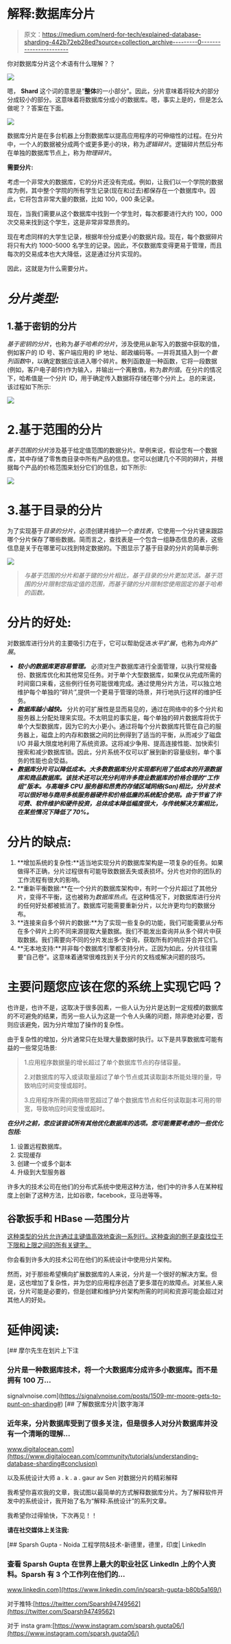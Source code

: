 # 解释:数据库分片

> 原文：<https://medium.com/nerd-for-tech/explained-database-sharding-442b72eb28ed?source=collection_archive---------0----------------------->

你对数据库分片这个术语有什么理解？？

![](img/b8e3638b532bd8e7f7568f19c8616ae7.png)

嗯， **Shard** 这个词的意思是“**整体**的一小部分”。因此，分片意味着将较大的部分分成较小的部分。这意味着将数据库分成小的数据库。嗯，事实上是的，但是怎么做呢？？答案在下面。

![](img/867502e7eb90bdd4f57c6bce3ab32667.png)

数据库分片是在多台机器上分割数据库以提高应用程序的可伸缩性的过程。在分片中，一个人的数据被分成两个或更多更小的块，称为*逻辑碎片*。逻辑碎片然后分布在单独的数据库节点上，称为*物理碎片*。

**需要分片:**

考虑一个非常大的数据库，它的分片还没有完成。例如，让我们以一个学院的数据库为例，其中整个学院的所有学生记录(现在和过去)都保存在一个数据库中。因此，它将包含非常大量的数据，比如 100，000 条记录。

现在，当我们需要从这个数据库中找到一个学生时，每次都要进行大约 100，000 次交易来找到这个学生，这是非常非常昂贵的。

现在考虑同样的大学生记录，根据年份分成更小的数据片段。现在，每个数据碎片将只有大约 1000-5000 名学生的记录。因此，不仅数据库变得更易于管理，而且每次的交易成本也大大降低，这是通过分片实现的。

因此，这就是为什么需要分片。

# ***分片类型:***

## 1.基于密钥的分片

*基于密钥的分片*，也称为*基于哈希的分片*，涉及使用从新写入的数据中获取的值，例如客户的 ID 号、客户端应用的 IP 地址、邮政编码等。—并将其插入到一个*散列函数*中，以确定数据应该进入哪个碎片。散列函数是一种函数，它将一段数据(例如，客户电子邮件)作为输入，并输出一个离散值，称为*散列值*。在分片的情况下，哈希值是一个分片 ID，用于确定传入数据将存储在哪个分片上。总的来说，该过程如下所示:

![](img/5625f7e2ec7f3d407cbe9d4f8757dbc2.png)

# 2.基于范围的分片

*基于范围的分片*涉及基于给定值范围的数据分片。举例来说，假设您有一个数据库，其中存储了零售商目录中所有产品的信息。您可以创建几个不同的碎片，并根据每个产品的价格范围来划分它们的信息，如下所示:

![](img/e1a66449d8be47e2a78ac22066967e3b.png)

# 3.基于目录的分片

为了实现基于*目录的分片*，必须创建并维护一个*查找表*，它使用一个分片键来跟踪哪个分片保存了哪些数据。简而言之，查找表是一个包含一组静态信息的表，这些信息是关于在哪里可以找到特定数据的。下图显示了基于目录的分片的简单示例:

![](img/d7f6c581332525f661d6e9cd2e76025c.png)

> *与基于范围的分片和基于键的分片相比，基于目录的分片更加灵活。基于范围的分片限制您指定值的范围，而基于键的分片限制您使用固定的基于哈希的函数。*

# 分片的好处:

对数据库进行分片的主要吸引力在于，它可以帮助促进*水平扩展*，也称为*向外扩展*。

*   ***较小的数据库更容易管理。*** 必须对生产数据库进行全面管理，以执行常规备份、数据库优化和其他常见任务。对于单个大型数据库，如果仅从完成所需的时间窗口来看，这些例行任务可能很难完成。通过使用分片方法，可以独立地维护每个单独的“碎片”,提供一个更易于管理的场景，并行地执行这样的维护任务。
*   ***数据库越小越快。*** 分片的可扩展性是显而易见的，通过在网络中的多个分片和服务器上分配处理来实现。不太明显的事实是，每个单独的碎片数据库将优于单个大型数据库，因为它的大小更小。通过将每个分片数据库托管在自己的服务器上，磁盘上的内存和数据之间的比例得到了适当的平衡，从而减少了磁盘 I/O 并最大限度地利用了系统资源。这将减少争用、提高连接性能、加快索引搜索和减少数据库锁。因此，分片系统不仅可以扩展到新的容量级别，单个事务的性能也会受益。
*   ***数据库分片可以降低成本。大多数数据库分片实现都利用了低成本的开源数据库和商品数据库。该技术还可以充分利用许多商业数据库的价格合理的“工作组”版本。与高端多 CPU 服务器和昂贵的存储区域网络(San)相比，分片技术可以很好地与商用多核服务器硬件和价格低廉的系统配合使用。由于节省了许可费、软件维护和硬件投资，总体成本降低幅度很大，与传统解决方案相比，在某些情况下降低了 70%。***

# 分片的缺点:

1.  **增加系统的复杂性:**适当地实现分片的数据库架构是一项复杂的任务。如果做得不正确，分片过程很有可能导致数据丢失或表损坏。分片也对你的团队的工作流程有很大的影响。
2.  **重新平衡数据:**在一个分片的数据库架构中，有时一个分片超过了其他分片，变得不平衡，这也被称为*数据库热点*。在这种情况下，对数据库进行分片的任何好处都被抵消了。数据库可能需要重新分片，以允许更均匀的数据分布。
3.  **连接来自多个碎片的数据:**为了实现一些复杂的功能，我们可能需要从分布在多个碎片上的不同来源提取大量数据。我们不能发出查询并从多个碎片中获取数据。我们需要向不同的分片发出多个查询，获取所有的响应并合并它们。
4.  **无本地支持:**并非每个数据库引擎都支持分片。正因为如此，分片往往需要“自己卷”。这意味着通常很难找到关于分片的文档或解决问题的技巧。

# **主要问题您应该在您的系统上实现它吗？**

也许是，也许不是，这取决于很多因素，一些人认为分片是达到一定规模的数据库的不可避免的结果，而另一些人认为这是一个令人头痛的问题，除非绝对必要，否则应该避免，因为分片增加了操作的复杂性。

由于复杂性的增加，分片通常只在处理大量数据时执行。以下是共享数据库可能有益的一些常见场景:

> 1.应用程序数据量的增长超过了单个数据库节点的存储容量。
> 
> 2.对数据库的写入或读取量超过了单个节点或其读取副本所能处理的量，导致响应时间变慢或超时。
> 
> 3.应用程序所需的网络带宽超过了单个数据库节点和任何读取副本可用的带宽，导致响应时间变慢或超时。

***在分片之前，您应该尝试所有其他优化数据库的选项。您可能需要考虑的一些优化包括:***

1.  设置远程数据库。
2.  实现缓存
3.  创建一个或多个副本
4.  升级到大型服务器

许多大的技术公司在他们的分布式系统中使用这种方法，他们中的许多人在某种程度上创新了这种方法，比如谷歌，facebook，亚马逊等等。

## 谷歌扳手和 HBase —范围分片

[这种类型的分片允许通过主键值高效地查询一系列行。这种查询的例子是查找位于下限和上限之间的所有关键字。](https://blog.yugabyte.com/four-data-sharding-strategies-we-analyzed-in-building-a-distributed-sql-database/)

你会看到许多大的技术公司在他们的系统设计中使用分片架构。

然而，对于那些希望横向扩展数据库的人来说，分片是一个很好的解决方案。但是，这也增加了复杂性，并为您的应用程序创造了更多潜在的故障点。对某些人来说，分片可能是必要的，但是创建和维护分片架构所需的时间和资源可能会超过对其他人的好处。

# **延伸阅读:**

[](https://signalvnoise.com/posts/1509-mr-moore-gets-to-punt-on-sharding#) [## 摩尔先生在划片上下注

### 分片是一种数据库技术，将一个大数据库分成许多小数据库。而不是拥有 100 万…

signalvnoise.com](https://signalvnoise.com/posts/1509-mr-moore-gets-to-punt-on-sharding#) [](https://www.digitalocean.com/community/tutorials/understanding-database-sharding#conclusion) [## 了解数据库分片|数字海洋

### 近年来，分片数据库受到了很多关注，但是很多人对分片数据库并没有一个清晰的理解…

www.digitalocean.com](https://www.digitalocean.com/community/tutorials/understanding-database-sharding#conclusion) 

以及系统设计大师 a . k . a . gaur av Sen 对数据分片的精彩解释

我希望你喜欢我的文章，我试图以最简单的方式解释数据库分片。为了解释软件开发中的系统设计，我开始了名为“解释:系统设计”的系列文章。

我希望你过得愉快，下次再见！！

**请在社交媒体上关注我:**

[](https://www.linkedin.com/in/sparsh-gupta-b80b5a169/) [## Sparsh Gupta - Noida 工程学院&技术-新德里，德里，印度| LinkedIn

### 查看 Sparsh Gupta 在世界上最大的职业社区 LinkedIn 上的个人资料。Sparsh 有 3 个工作列在他们的…

www.linkedin.com](https://www.linkedin.com/in/sparsh-gupta-b80b5a169/) 

对于推特:[https://twitter.com/Sparsh94749562](https://twitter.com/Sparsh94749562)

对于 insta gram:[https://www.instagram.com/sparsh.gupta06/](https://www.instagram.com/sparsh.gupta06/)